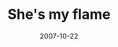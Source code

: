 ---
layout: base.njk
title : 'She&#39;s my flame' 
view_title : 'She&#39;s my flame' 
year : '2007' 
date : '2007-10-22' 
img_file : '/drawing/shesmyflame.png' 
html_file : 'shesmyflame' 
next_html : '250milesfaraway.html' 
year_order : '217' 
permalink : "title/{{html_file}}.html"
---